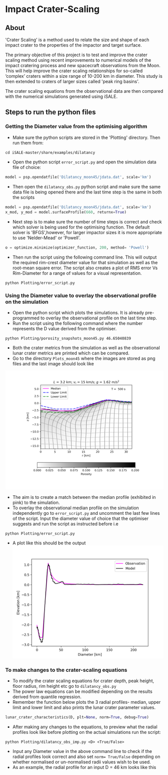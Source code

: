 # Impact Crater-Scaling
## About
'Crater Scaling' is a method used to relate the size and shape of each impact crater to the properties of the impactor and target surface. 

The primary objective of this project is to test and improve the crater scaling method using recent improvements to numerical models of the impact cratering process and new spacecraft observations from the Moon. This will help improve the crater scaling relationships for so-called ‘complex’ craters within a size range of 10-200 km in diameter. This study is then extended to craters of larger sizes called 'peak ring basins'.

The crater scaling equations from the observational data are then compared with the numerical simulations generated using iSALE. 

## Steps to run the python files
### Getting the Diameter value from the optimising algorithm
* Make sure the python scripts are stored in the 'Plotting' directory. Then run them from:
```
cd iSALE-master/share/examples/dilatancy
```
* Open the python script `error_script.py` and open the simulation data file of choice:
```python
model = psp.opendatfile('Dilatancy_moon45/jdata.dat', scale='km')
```
* Then open the `dilatancy_obs.py` python script and make sure the same data file is being opened there and the last time step is the same in both the scripts
```python
model = psp.opendatfile('Dilatancy_moon45/jdata.dat', scale='km')  
x_mod, y_mod = model.surfaceProfile(660, returnx=True) 
```

* Next step is to make sure the number of time steps is correct and check which solver is being used for the optimising function. The default solver is 'BFGS',however, for larger impactor sizes it is more appropriate to use 'Nelder-Mead' or 'Powell'.
```python
o = optimize.minimize(optimizer_function, 200, method= 'Powell')
```
* Then run the script using the following command line. This will output the required rim-crest diameter value for that simulation as well as the root-mean square error. The script also creates a plot of RMS error Vs Rim-Diameter for a range of values for a visual representation.
```
python Plotting/error_script.py
```
### Using the Diameter value to overlay the observational profile on the simulation
* Open the python script which plots the simulations. It is already pre-programmed to overlay the observational profile on the last time step.
* Run the script using the following command where the number represents the D value derived from the optimiser.
```
python Plotting/porosity_snapshots_moon45.py 46.65040839
```
* Both the crater metrics from the simulation as well as the observational lunar crater metrics are printed which can be compared. 
* Go to the directory `Plots_moon45` where the images are stored as png files and the last image should look like

![Simulation](Dilatancy_moon45-00500.png)
* The aim is to create a match between the median profile (exhibited in pink) to the simulation. 
* To overlay the observational median profile on the simulation independently go to `error_script.py` and uncomment the last few lines of the script. Input the diameter value of choice that the optimiser suggests and run the script as instructed before i.e 
```
python Plotting/error_script.py
```
* A plot like this should be the output
![Profile](correct_comparison.png) 

### To make changes to the crater-scaling equations 
* To modify the crater scaling equations for crater depth, peak height, floor radius, rim height etc go to `dilatancy_obs.py`
* The power law equations can be modified depending on the results derived from quantile regression.
* Remember the function below plots the 3 radial profiles- median, upper limit and lower limit and also prints the lunar crater parameter values.
```python
lunar_crater_characteristics(D, plt=None, norm=True, debug=True)
```
* After making any changes to the equations, to preview what the radial profiles look like before plotting on the actual simulations run the script: 
```
python Plotting/dilatancy_obs_imp.py <D> <True/False>
```
* Input any Diameter value in the above command line to check if the radial profiles look correct and also set `norm= True/False` depending on whether normalised or un-normalised radii values wish to be used.
* As an example, the radial profile for an input D = 46 km looks like this

 





